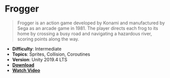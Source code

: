 # Frogger

> Frogger is an action game developed by Konami and manufactured by Sega as an arcade game in 1981. The player directs each frog to its home by crossing a busy road and navigating a hazardous river, scoring points along the way.

- **Difficulty**: Intermediate
- **Topics**: Sprites, Collision, Coroutines
- **Version**: Unity 2019.4 LTS
- [**Download**](https://github.com/zigurous/unity-frogger-tutorial/archive/refs/heads/main.zip)
- [**Watch Video**](https://www.youtube.com/c/zigurous)
